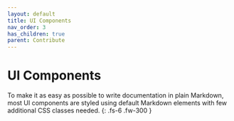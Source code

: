 ```yaml
---
layout: default
title: UI Components
nav_order: 3
has_children: true
parent: Contribute
---
```


# UI Components

To make it as easy as possible to write documentation in plain Markdown, most UI components are styled using default Markdown elements with few additional CSS classes needed.
{: .fs-6 .fw-300 }

